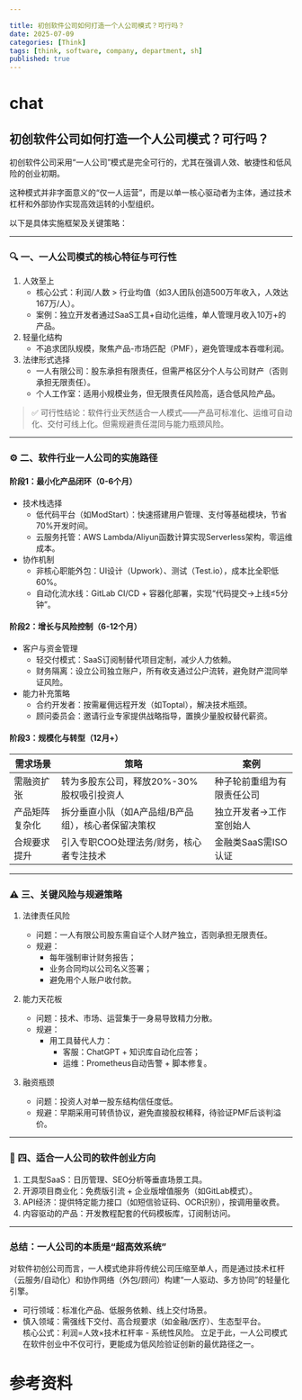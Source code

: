 ```yaml
---

title: 初创软件公司如何打造一个人公司模式？可行吗？
date: 2025-07-09
categories: [Think]
tags: [think, software, company, department, sh]
published: true
---
```


# chat

## 初创软件公司如何打造一个人公司模式？可行吗？

初创软件公司采用“一人公司”模式是完全可行的，尤其在强调人效、敏捷性和低风险的创业初期。

这种模式并非字面意义的“仅一人运营”，而是以单一核心驱动者为主体，通过技术杠杆和外部协作实现高效运转的小型组织。

以下是具体实施框架及关键策略：

---

### 🔍 一、一人公司模式的核心特征与可行性
1. 人效至上  
   - 核心公式：利润/人数 > 行业均值（如3人团队创造500万年收入，人效达167万/人）。  
   - 案例：独立开发者通过SaaS工具+自动化运维，单人管理月收入10万+的产品。  
2. 轻量化结构  
   - 不追求团队规模，聚焦产品-市场匹配（PMF），避免管理成本吞噬利润。  
3. 法律形式选择  
   - 一人有限公司：股东承担有限责任，但需严格区分个人与公司财产（否则承担无限责任）。  
   - 个人工作室：适用小规模业务，但无限责任风险高，适合低风险产品。  

> ✅ 可行性结论：软件行业天然适合一人模式——产品可标准化、运维可自动化、交付可线上化。但需规避责任混同与能力瓶颈风险。

---

### ⚙️ 二、软件行业一人公司的实施路径
#### 阶段1：最小化产品闭环（0-6个月）
- 技术栈选择  
  - 低代码平台（如ModStart）：快速搭建用户管理、支付等基础模块，节省70%开发时间。  
  - 云服务托管：AWS Lambda/Aliyun函数计算实现Serverless架构，零运维成本。  
- 协作机制  
  - 非核心职能外包：UI设计（Upwork）、测试（Test.io），成本比全职低60%。  
  - 自动化流水线：GitLab CI/CD + 容器化部署，实现“代码提交→上线≤5分钟”。  

#### 阶段2：增长与风险控制（6-12个月）
- 客户与资金管理  
  - 轻交付模式：SaaS订阅制替代项目定制，减少人力依赖。  
  - 财务隔离：设立公司独立账户，所有收支通过公户流转，避免财产混同举证风险。  
- 能力补充策略  
  - 合约开发者：按需雇佣远程开发（如Toptal），解决技术瓶颈。  
  - 顾问委员会：邀请行业专家提供战略指导，置换少量股权替代薪资。  

#### 阶段3：规模化与转型（12月+）
| 需求场景       | 策略                          | 案例                     |
|--------------------|-----------------------------------|----------------------------|
| 需融资扩张         | 转为多股东公司，释放20%-30%股权吸引投资人 | 种子轮前重组为有限责任公司 |
| 产品矩阵复杂化     | 拆分垂直小队（如A产品组/B产品组），核心者保留决策权 | 独立开发者→工作室创始人    |
| 合规要求提升       | 引入专职COO处理法务/财务，核心者专注技术 | 金融类SaaS需ISO认证        |

---

### ⚠️ 三、关键风险与规避策略
1. 法律责任风险  
   - 问题：一人有限公司股东需自证个人财产独立，否则承担无限责任。  
   - 规避：  
     - 每年强制审计财务报告；  
     - 业务合同均以公司名义签署；  
     - 避免用个人账户收付款。  

2. 能力天花板  
   - 问题：技术、市场、运营集于一身易导致精力分散。  
   - 规避：  
     - 用工具替代人力：  
       - 客服：ChatGPT + 知识库自动化应答；  
       - 运维：Prometheus自动告警 + 脚本修复。  

3. 融资瓶颈  
   - 问题：投资人对单一股东结构信任度低。  
   - 规避：早期采用可转债协议，避免直接股权稀释，待验证PMF后谈判溢价。  

---

### 💎 四、适合一人公司的软件创业方向
1. 工具型SaaS：日历管理、SEO分析等垂直场景工具。  
2. 开源项目商业化：免费版引流 + 企业版增值服务（如GitLab模式）。  
3. API经济：提供特定能力接口（如短信验证码、OCR识别），按调用量收费。  
4. 内容驱动的产品：开发教程配套的代码模板库，订阅制访问。  

---

### 总结：一人公司的本质是“超高效系统”  
对软件初创公司而言，一人模式绝非将传统公司压缩至单人，而是通过技术杠杆（云服务/自动化）和协作网络（外包/顾问）构建“一人驱动、多方协同”的轻量化引擎。  
- 可行领域：标准化产品、低服务依赖、线上交付场景。  
- 慎入领域：需强线下交付、高合规要求（如金融/医疗）、生态型平台。  
核心公式：利润=人效×技术杠杆率 - 系统性风险。 立足于此，一人公司模式在软件创业中不仅可行，更能成为低风险验证创新的最优路径之一。

# 参考资料

